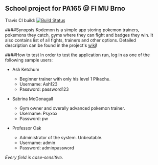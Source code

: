 ## School project for PA165 @ FI MU Brno

Travis CI build:
[![Build Status](https://travis-ci.org/mseleng/Kodemon.svg?branch=master)](https://travis-ci.org/mseleng/Kodemon)

####Synopsis
Kodemon is a simple app storing pokemon trainers, pokemons they catch, gyms where they can fight and badges they win. It also contains list of all fights, trainers and other options. Detailed description can be found in the project's [wiki](https://github.com/mseleng/Kodemon/wiki)!

####How to test
In order to test the application run, log in as one of the following sample users:

- Ash Ketchum
  - Beginner trainer with only his level 1 Pikachu.
  - Username: Ash123
  - Password: password123

- Sabrina McGonagall
  - Gym owner and overally advanced pokemon trainer.
  - Username: Psyxox
  - Password: pw

- Professor Oak
  - Administrator of the system. Unbeatable.
  - Username: admin
  - Password: adminpassword

*Every field is case-sensitive.*